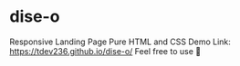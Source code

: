 # dise-o
Responsive Landing Page Pure HTML and CSS
Demo Link:
https://tdev236.github.io/dise-o/
Feel free to use :heartbeat:

